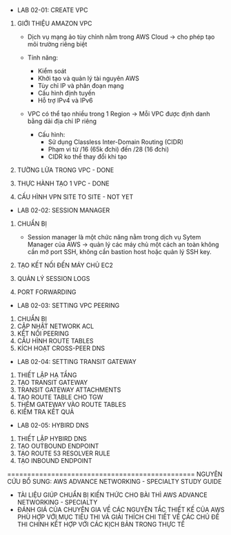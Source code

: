 * LAB 02-01: CREATE VPC

1. GIỚI THIỆU AMAZON VPC
	- Dịch vụ mạng ảo tùy chỉnh nằm trong AWS Cloud -> cho phép tạo môi trường riêng biệt 
	- Tính năng:
		+ Kiểm soát 
		+ Khởi tạo và quản lý tài nguyên AWS
		+ Tùy chỉ IP và phân đoạn mạng
		+ Cấu hình định tuyến
		+ Hỗ trợ IPv4 và IPv6

	- VPC có thể tạo nhiều trong 1 Region
		-> Mỗi VPC được định danh bằng dải địa chỉ IP riêng
	
		+ Cấu hình: 
			- Sử dụng Classless Inter-Domain Routing (CIDR) 
			- Phạm vi từ /16 (65k đchi) đến /28 (16 đchi)
			- CIDR ko thể thay đổi khi tạo
			
	
2. TƯỜNG LỬA TRONG VPC - DONE
3. THỰC HÀNH TẠO 1 VPC - DONE
4. CẤU HÌNH VPN SITE TO SITE - NOT YET

* LAB 02-02: SESSION MANAGER

1. CHUẨN BỊ
	- Session manager là một chức năng nằm trong dịch vụ Sytem Manager của AWS -> quản lý các máy chủ một cách an toàn không cần mở port SSH, không cần bastion host hoặc quản lý SSH key.
	
2. TẠO KẾT NỐI ĐẾN MÁY CHỦ EC2
3. QUẢN LÝ SESSION LOGS
4. PORT FORWARDING

* LAB 02-03: SETTING VPC PEERING

1. CHUẨN BỊ
2. CẬP NHẬT NETWORK ACL
3. KẾT NỐI PEERING
4. CẤU HÌNH ROUTE TABLES
5. KÍCH HOẠT CROSS-PEER DNS


* LAB 02-04: SETTING TRANSIT GATEWAY

1. THIẾT LẬP HẠ TẦNG
2. TẠO TRANSIT GATEWAY
3. TRANSIT GATEWAY ATTACHMENTS
4. TẠO ROUTE TABLE CHO TGW
5. THÊM GATEWAY VÀO ROUTE TABLES
6. KIỂM TRA KẾT QUẢ

* LAB 02-05: HYBIRD DNS

1. THIẾT LẬP HYBIRD DNS
2. TẠO OUTBOUND ENDPOINT
3. TẠO ROUTE 53 RESOLVER RULE
4. TẠO INBOUND ENDPOINT

===============================================
NGUYÊN CỨU BỔ SUNG: AWS ADVANCE NETWORKING - SPECIALTY STUDY GUIDE

- TÀI LIỆU GIÚP CHUẨN BỊ KIẾN THỨC CHO BÀI THÌ AWS ADVANCE NETWORKING - SPECIALTY
- ĐÁNH GIÁ CỦA CHUYÊN GIA VỀ CÁC NGUYÊN TẮC THIẾT KẾ CỦA AWS PHÙ HỢP VỚI MỤC TIÊU THI VÀ GIẢI THÍCH CHI TIẾT VỀ CÁC CHỦ ĐỀ THI CHÍNH KẾT HỢP VỚI CÁC KỊCH BẢN TRONG THỰC TẾ
